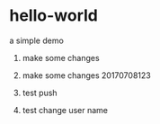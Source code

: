 # hello-world
a simple demo

1. make some changes

2. make some changes 20170708123

3. test push

4. test change user name
